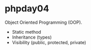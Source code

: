 # phpday04

Object Oriented Programming (OOP).

- Static method
- Inheritance (types)
- Visibility (public, protected, private)